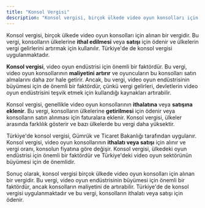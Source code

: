 ```yaml
---
title: "Konsol Vergisi"
description: "Konsol vergisi, birçok ülkede video oyun konsolları için alınan bir vergidir"
---
```


Konsol vergisi, birçok ülkede video oyun konsolları için alınan bir vergidir. Bu vergi, konsolların ülkelerine **ithal edilmesi** veya **satışı** için ödenir ve ülkelerin vergi gelirlerini artırmak için kullanılır. Türkiye'de de konsol vergisi uygulanmaktadır.

**Konsol vergisi**, video oyun endüstrisi için önemli bir faktördür. Bu vergi, video oyun konsollarının **maliyetini artırır** ve oyuncuların bu konsolları satın almalarını daha zor hale getirir. Ancak, bu vergi, video oyun endüstrisinin büyümesi için de önemli bir faktördür, çünkü vergi gelirleri, devletlerin video oyun endüstrisini teşvik etmek için kullandığı kaynakları artırabilir.

Konsol vergisi, genellikle video oyun konsollarının **ithalatına** veya **satışına eklenir**. Bu vergi, konsolların ülkelerine **getirilmesi** için ödenir veya konsolların satın alınması için faturalara eklenir. Konsol vergisi, ülkeler arasında farklılık gösterir ve bazı ülkelerde bu vergi daha yüksektir.

Türkiye'de konsol vergisi, Gümrük ve Ticaret Bakanlığı tarafından uygulanır. Konsol vergisi, video oyun konsollarının **ithalatı veya satışı** için alınır ve vergi oranı, konsolun fiyatına göre değişir. Konsol vergisi, ülkedeki oyun endüstrisi için önemli bir faktördür ve Türkiye'deki video oyun sektörünün büyümesi için de önemlidir.

Sonuç olarak, konsol vergisi birçok ülkede video oyun konsolları için alınan bir vergidir. Bu vergi, video oyun endüstrisinin büyümesi için önemli bir faktördür, ancak konsolların maliyetini de artırabilir. Türkiye'de de konsol vergisi uygulanmaktadır ve bu vergi, konsolların ithalatı veya satışı için ödenir.
